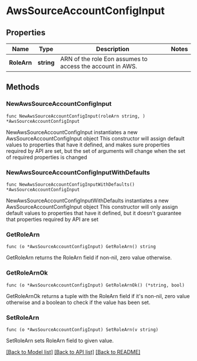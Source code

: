# AwsSourceAccountConfigInput

## Properties

Name | Type | Description | Notes
------------ | ------------- | ------------- | -------------
**RoleArn** | **string** | ARN of the role Eon assumes to access the account in AWS. | 

## Methods

### NewAwsSourceAccountConfigInput

`func NewAwsSourceAccountConfigInput(roleArn string, ) *AwsSourceAccountConfigInput`

NewAwsSourceAccountConfigInput instantiates a new AwsSourceAccountConfigInput object
This constructor will assign default values to properties that have it defined,
and makes sure properties required by API are set, but the set of arguments
will change when the set of required properties is changed

### NewAwsSourceAccountConfigInputWithDefaults

`func NewAwsSourceAccountConfigInputWithDefaults() *AwsSourceAccountConfigInput`

NewAwsSourceAccountConfigInputWithDefaults instantiates a new AwsSourceAccountConfigInput object
This constructor will only assign default values to properties that have it defined,
but it doesn't guarantee that properties required by API are set

### GetRoleArn

`func (o *AwsSourceAccountConfigInput) GetRoleArn() string`

GetRoleArn returns the RoleArn field if non-nil, zero value otherwise.

### GetRoleArnOk

`func (o *AwsSourceAccountConfigInput) GetRoleArnOk() (*string, bool)`

GetRoleArnOk returns a tuple with the RoleArn field if it's non-nil, zero value otherwise
and a boolean to check if the value has been set.

### SetRoleArn

`func (o *AwsSourceAccountConfigInput) SetRoleArn(v string)`

SetRoleArn sets RoleArn field to given value.



[[Back to Model list]](../README.md#documentation-for-models) [[Back to API list]](../README.md#documentation-for-api-endpoints) [[Back to README]](../README.md)


